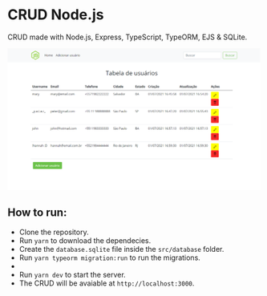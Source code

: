 # CRUD Node.js
CRUD made with Node.js, Express, TypeScript, TypeORM, EJS &amp; SQLite.

![Home page image](https://github.com/avilajuanp/crud_nodejs_final2024/blob/129dcde6ed7bf38767a5e46cb86b582c48b972c8/public/img/home.png)

## How to run:
- Clone the repository.
- Run `yarn` to download the dependecies.
- Create the `database.sqlite` file inside the `src/database` folder.
- Run `yarn typeorm migration:run` to run the migrations.
- 
- Run `yarn dev` to start the server.
- The CRUD will be avaiable at `http://localhost:3000`.


